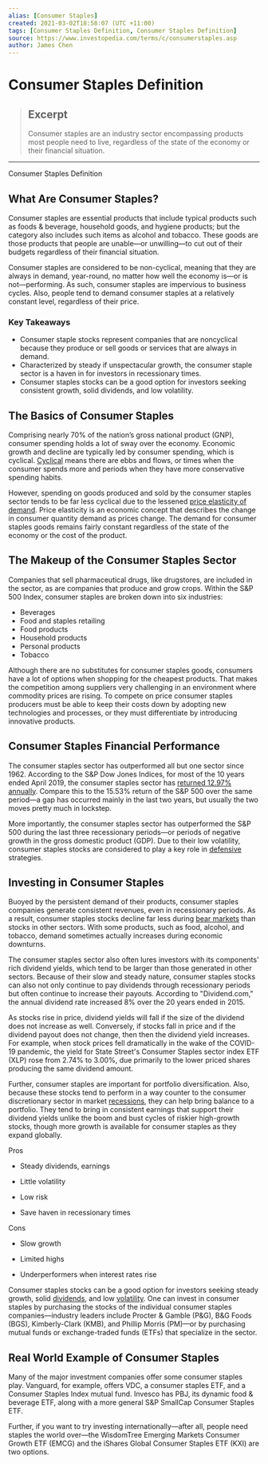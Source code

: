 ```yaml
---
alias: [Consumer Staples]
created: 2021-03-02T18:58:07 (UTC +11:00)
tags: [Consumer Staples Definition, Consumer Staples Definition]
source: https://www.investopedia.com/terms/c/consumerstaples.asp
author: James Chen
---
```


# Consumer Staples Definition

> ## Excerpt
> Consumer staples are an industry sector encompassing products most people need to live, regardless of the state of the economy or their financial situation.

---

Consumer Staples Definition
## What Are Consumer Staples?

Consumer staples are essential products that include typical products such as foods & beverage, household goods, and hygiene products; but the category also includes such items as alcohol and tobacco. These goods are those products that people are unable—or unwilling—to cut out of their budgets regardless of their financial situation.

Consumer staples are considered to be non-cyclical, meaning that they are always in demand, year-round, no matter how well the economy is—or is not—performing. As such, consumer staples are impervious to business cycles. Also, people tend to demand consumer staples at a relatively constant level, regardless of their price.

### Key Takeaways

-   Consumer staple stocks represent companies that are noncyclical because they produce or sell goods or services that are always in demand.
-   Characterized by steady if unspectacular growth, the consumer staple sector is a haven in for investors in recessionary times.
-   Consumer staples stocks can be a good option for investors seeking consistent growth, solid dividends, and low volatility.

## The Basics of Consumer Staples

Comprising nearly 70% of the nation’s gross national product (GNP), consumer spending holds a lot of sway over the economy. Economic growth and decline are typically led by consumer spending, which is cyclical. [Cyclical](https://www.investopedia.com/terms/c/cyclicalstock.asp) means there are ebbs and flows, or times when the consumer spends more and periods when they have more conservative spending habits.

However, spending on goods produced and sold by the consumer staples sector tends to be far less cyclical due to the lessened [price elasticity of demand](https://www.investopedia.com/terms/p/priceelasticity.asp). Price elasticity is an economic concept that describes the change in consumer quantity demand as prices change. The demand for consumer staples goods remains fairly constant regardless of the state of the economy or the cost of the product.

## The Makeup of the Consumer Staples Sector

Companies that sell pharmaceutical drugs, like drugstores, are included in the sector, as are companies that produce and grow crops. Within the S&P 500 Index, consumer staples are broken down into six industries:

-   Beverages
-   Food and staples retailing
-   Food products
-   Household products
-   Personal products
-   Tobacco

Although there are no substitutes for consumer staples goods, consumers have a lot of options when shopping for the cheapest products. That makes the competition among suppliers very challenging in an environment where commodity prices are rising. To compete on price consumer staples producers must be able to keep their costs down by adopting new technologies and processes, or they must differentiate by introducing innovative products.

## Consumer Staples Financial Performance

The consumer staples sector has outperformed all but one sector since 1962. According to the S&P Dow Jones Indices, for most of the 10 years ended April 2019, the consumer staples sector has [returned 12.97% annually](https://us.spindices.com/indices/equity/sp-500-consumer-staples-sector). Compare this to the 15.53% return of the S&P 500 over the same period—a gap has occurred mainly in the last two years, but usually the two moves pretty much in lockstep.

More importantly, the consumer staples sector has outperformed the S&P 500 during the last three recessionary periods—or periods of negative growth in the gross domestic product (GDP). Due to their low volatility, consumer staples stocks are considered to play a key role in [defensive](https://www.investopedia.com/terms/d/defensivestock.asp) strategies.

## Investing in Consumer Staples

Buoyed by the persistent demand of their products, consumer staples companies generate consistent revenues, even in recessionary periods. As a result, consumer staples stocks decline far less during [bear markets](https://www.investopedia.com/terms/b/bearmarket.asp) than stocks in other sectors. With some products, such as food, alcohol, and tobacco, demand sometimes actually increases during economic downturns.

The consumer staples sector also often lures investors with its components' rich dividend yields, which tend to be larger than those generated in other sectors. Because of their slow and steady nature, consumer staples stocks can also not only continue to pay dividends through recessionary periods but often continue to increase their payouts. According to "Dividend.com," the annual dividend rate increased 8% over the 20 years ended in 2015.

As stocks rise in price, dividend yields will fall if the size of the dividend does not increase as well. Conversely, if stocks fall in price and if the dividend payout does not change, then then the dividend yield increases. For example, when stock prices fell dramatically in the wake of the COVID-19 pandemic, the yield for State Street's Consumer Staples sector index ETF (XLP) rose from 2.74% to 3.00%, due primarily to the lower priced shares producing the same dividend amount.

Further, consumer staples are important for portfolio diversification. Also, because these stocks tend to perform in a way counter to the consumer discretionary sector in market [recessions](https://www.investopedia.com/terms/r/recession.asp), they can help bring balance to a portfolio. They tend to bring in consistent earnings that support their dividend yields unlike the boom and bust cycles of riskier high-growth stocks, though more growth is available for consumer staples as they expand globally. 

Pros

-   Steady dividends, earnings
    
-   Little volatility
    
-   Low risk
    
-   Save haven in recessionary times
    

Cons

-   Slow growth
    
-   Limited highs
    
-   Underperformers when interest rates rise
    

Consumer staples stocks can be a good option for investors seeking steady growth, solid [dividends](https://www.investopedia.com/terms/d/dividend.asp), and low [volatility](https://www.investopedia.com/terms/v/volatility.asp). One can invest in consumer staples by purchasing the stocks of the individual consumer staples companies—industry leaders include Procter & Gamble (P&G), B&G Foods (BGS), Kimberly-Clark (KMB), and Phillip Morris (PM)—or by purchasing mutual funds or exchange-traded funds (ETFs) that specialize in the sector.

## Real World Example of Consumer Staples

Many of the major investment companies offer some consumer staples play. Vanguard, for example, offers VDC, a consumer staples ETF, and a Consumer Staples Index mutual fund. Invesco has PBJ, its dynamic food & beverage ETF, along with a more general S&P SmallCap Consumer Staples ETF.

Further, if you want to try investing internationally—after all, people need staples the world over—the WisdomTree Emerging Markets Consumer Growth ETF (EMCG) and the iShares Global Consumer Staples ETF (KXI) are two options.
